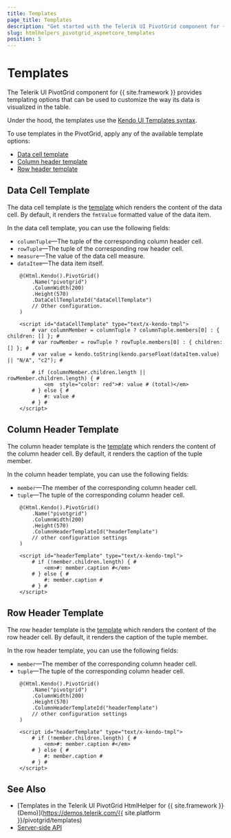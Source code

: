 ```yaml
---
title: Templates
page_title: Templates
description: "Get started with the Telerik UI PivotGrid component for {{ site.framework }} and learn about the provided templating options."
slug: htmlhelpers_pivotgrid_aspnetcore_templates
position: 5
---
```


# Templates

The Telerik UI PivotGrid component for {{ site.framework }} provides templating options that can be used to customize the way its data is visualized in the table.

Under the hood, the templates use the [Kendo UI Templates syntax](https://docs.telerik.com/kendo-ui/framework/templates/overview).

To use templates in the PivotGrid, apply any of the available template options:
* [Data cell template](#data-cell-template)
* [Column header template](#column-header-template)
* [Row header template](#row-header-template)

## Data Cell Template

The data cell template is the [template](https://docs.telerik.com/kendo-ui/api/javascript/kendo/methods/template) which renders the content of the data cell. By default, it renders the `fmtValue` formatted value of the data item.

In the data cell template, you can use the following fields:
* `columnTuple`&mdash;The tuple of the corresponding column header cell.
* `rowTuple`&mdash;The tuple of the corresponding row header cell.
* `measure`&mdash;The value of the data cell measure.
* `dataItem`&mdash;The data item itself.

```HtmlHelper
    @(Html.Kendo().PivotGrid()
        .Name("pivotgrid")
        .ColumnWidth(200)
        .Height(570)
        .DataCellTemplateId("dataCellTemplate")
        // Other configuration.
    )

    <script id="dataCellTemplate" type="text/x-kendo-tmpl">
        # var columnMember = columnTuple ? columnTuple.members[0] : { children: [] }; #
        # var rowMember = rowTuple ? rowTuple.members[0] : { children: [] }; #
        # var value = kendo.toString(kendo.parseFloat(dataItem.value) || "N/A", "c2"); #

        # if (columnMember.children.length || rowMember.children.length) { #
            <em  style="color: red">#: value # (total)</em>
        # } else { #
            #: value #
        # } #
    </script>
```

## Column Header Template

The column header template is the [template](https://docs.telerik.com/kendo-ui/api/javascript/kendo/methods/template) which renders the content of the column header cell. By default, it renders the caption of the tuple member.

In the column header template, you can use the following fields:
* `member`&mdash;The member of the corresponding column header cell.
* `tuple`&mdash;The tuple of the corresponding column header cell.

```HtmlHelper
    @(Html.Kendo().PivotGrid()
        .Name("pivotgrid")
        .ColumnWidth(200)
        .Height(570)
        .ColumnHeaderTemplateId("headerTemplate")
        // other configuration settings
    )

    <script id="headerTemplate" type="text/x-kendo-tmpl">
        # if (!member.children.length) { #
            <em>#: member.caption #</em>
        # } else { #
            #: member.caption #
        # } #
    </script>
```

## Row Header Template

The row header template is the [template](https://docs.telerik.com/kendo-ui/api/javascript/kendo/methods/template) which renders the content of the row header cell. By default, it renders the caption of the tuple member.

In the row header template, you can use the following fields:
* `member`&mdash;The member of the corresponding column header cell.
* `tuple`&mdash;The tuple of the corresponding column header cell.

```HtmlHelper
    @(Html.Kendo().PivotGrid()
        .Name("pivotgrid")
        .ColumnWidth(200)
        .Height(570)
        .ColumnHeaderTemplateId("headerTemplate")
        // other configuration settings
    )

    <script id="headerTemplate" type="text/x-kendo-tmpl">
        # if (!member.children.length) { #
            <em>#: member.caption #</em>
        # } else { #
            #: member.caption #
        # } #
    </script>
```

## See Also

* [Templates in the Telerik UI PivotGrid HtmlHelper for {{ site.framework }} (Demo)](https://demos.telerik.com/{{ site.platform }}/pivotgrid/templates)
* [Server-side API](/api/pivotgrid)
